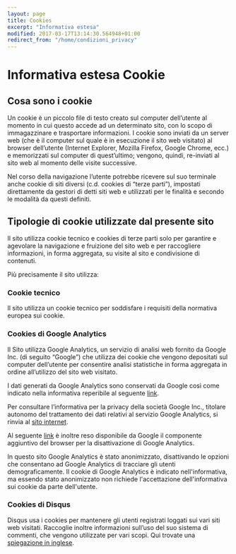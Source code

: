 ```yaml
---
layout: page
title: Cookies
excerpt: "Informativa estesa"
modified: 2017-03-17T13:14:30.564948+01:00
redirect_from: "/home/condizioni_privacy"
---
```


# Informativa estesa Cookie

## Cosa sono i cookie

Un cookie è un piccolo file di testo creato sul computer dell’utente al momento in cui questo accede ad un determinato sito, con lo scopo di immagazzinare e trasportare informazioni. I cookie sono inviati da un server web (che è il computer sul quale è in esecuzione il sito web visitato) al browser dell’utente (Internet Explorer, Mozilla Firefox, Google Chrome, ecc.) e memorizzati sul computer di quest’ultimo; vengono, quindi, re-inviati al sito web al momento delle visite successive.

Nel corso della navigazione l’utente potrebbe ricevere sul suo terminale anche cookie di siti diversi (c.d. cookies di “terze parti”), impostati direttamente da gestori di detti siti web e utilizzati per le finalità e secondo le modalità da questi definiti.

## Tipologie di cookie utilizzate dal presente sito

Il sito utilizza cookie tecnico e cookies di terze parti solo per garantire e agevolare la navigazione e fruizione del sito web e per raccogliere informazioni, in forma aggregata, su visite al sito e condivisione di contenuti.

Più precisamente il sito utilizza:

### Cookie tecnico

Il sito utilizza un cookie tecnico per soddisfare i requisiti della normativa europea sui cookie.

### Cookies di Google Analytics

Il Sito utilizza Google Analytics, un servizio di analisi web fornito da Google Inc. (di seguito “Google”) che utilizza dei cookie che vengono depositati sul computer dell’utente per consentire analisi statistiche in forma aggregata in ordine all’utilizzo del sito web visitato.

I dati generati da Google Analytics sono conservati da Google così come indicato nella informativa reperibile al seguente [link](https://developers.google.com/analytics/devguides/collection/analyticsjs/cookie-usage).

Per consultare l’informativa per la privacy della società Google Inc., titolare autonomo del trattamento dei dati relativi al servizio Google Analytics, si rinvia al [sito internet](http://www.google.com/intl/en/analytics/privacyoverview.html).

Al seguente [link](https://tools.google.com/dlpage/gaoptout?hl=it) è inoltre reso disponibile da Google il componente aggiuntivo del browser per la disattivazione di Google Analytics.

In questo sito Google Analytics è stato anonimizzato, disattivando le opzioni che consentano ad Google Analytics di tracciare gli utenti demograficamente. Il cookie di Google Analytics è indicato nell'informativa, ma essendo stato anonimizzato non richiede l'accettazione dell'informativa sui cookie da parte dell'utente.

### Cookies di Disqus

Disqus usa i cookies per mantenere gli utenti registrati loggati sui vari siti web visitati. Raccoglie inoltre informazioni sull’uso del suo sistema di commenti, che vengono utilizzate per vari scopi. Qui trovate una [spiegazione in inglese](https://help.disqus.com/customer/portal/articles/466235-use-of-cookies).
